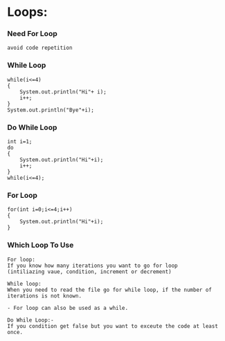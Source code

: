 # Loops:
###	Need For Loop
    avoid code repetition
###	While Loop
    while(i<=4)
    {
        System.out.println("Hi"+ i);
        i++;
    }
    System.out.println("Bye"+i);
###	Do While Loop
    int i=1;
    do
    {
        System.out.println("Hi"+i);
        i++;
    }
    while(i<=4);
###	For Loop
    for(int i=0;i<=4;i++)
    {
        System.out.println("Hi"+i);
    }
###	Which Loop To Use
    For loop:
    If you know how many iterations you want to go for loop
    (intiliazing vaue, condition, increment or decrement)

    While loop:
    When you need to read the file go for while loop, if the number of iterations is not known.

    - For loop can also be used as a while.
    
    Do While Loop:-
    If you condition get false but you want to exceute the code at least once.
